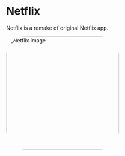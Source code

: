 Netflix
==================================

Netflix is a remake of original Netflix app.

<p>
    <img alt="Netflix image" style="border-radius:50px;" src="https://media.discordapp.net/attachments/1057743061695877150/1057743812555976784/Screenshot_2022-12-28-14-27-17-804_br.com.vinicius.netflixremake_Original.jpg?width=452&height=1004" width=300>
</p>






